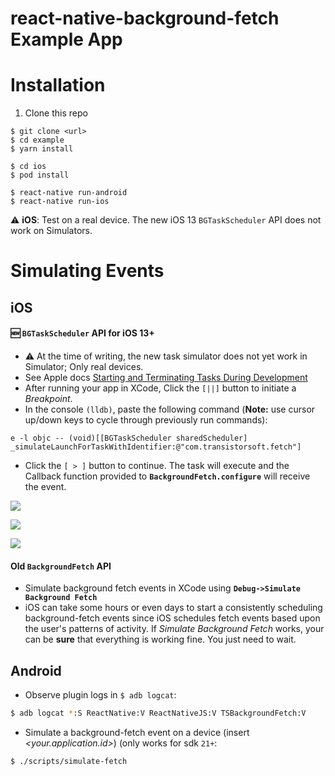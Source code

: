 react-native-background-fetch Example App
============================================================

# Installation

1. Clone this repo

```
$ git clone <url>
$ cd example
$ yarn install

$ cd ios
$ pod install

$ react-native run-android
$ react-native run-ios
```

:warning: __iOS__: Test on a real device.  The new iOS 13 `BGTaskScheduler` API does not work on Simulators.

# Simulating Events

## iOS

#### :new: `BGTaskScheduler` API for iOS 13+

- :warning: At the time of writing, the new task simulator does not yet work in Simulator; Only real devices.
- See Apple docs [Starting and Terminating Tasks During Development](https://developer.apple.com/documentation/backgroundtasks/starting_and_terminating_tasks_during_development?language=objc)
- After running your app in XCode, Click the `[||]` button to initiate a *Breakpoint*.
- In the console `(lldb)`, paste the following command (**Note:**  use cursor up/down keys to cycle through previously run commands):
```obj-c
e -l objc -- (void)[[BGTaskScheduler sharedScheduler] _simulateLaunchForTaskWithIdentifier:@"com.transistorsoft.fetch"]
```
- Click the `[ > ]` button to continue.  The task will execute and the Callback function provided to **`BackgroundFetch.configure`** will receive the event.


![](https://dl.dropboxusercontent.com/s/zr7w3g8ivf71u32/ios-simulate-bgtask-pause.png?dl=1)

![](https://dl.dropboxusercontent.com/s/87c9uctr1ka3s1e/ios-simulate-bgtask-paste.png?dl=1)

![](https://dl.dropboxusercontent.com/s/bsv0avap5c2h7ed/ios-simulate-bgtask-play.png?dl=1)

#### Old `BackgroundFetch` API
- Simulate background fetch events in XCode using **`Debug->Simulate Background Fetch`**
- iOS can take some hours or even days to start a consistently scheduling background-fetch events since iOS schedules fetch events based upon the user's patterns of activity.  If *Simulate Background Fetch* works, your can be **sure** that everything is working fine.  You just need to wait.

## Android

- Observe plugin logs in `$ adb logcat`:
```bash
$ adb logcat *:S ReactNative:V ReactNativeJS:V TSBackgroundFetch:V
```

- Simulate a background-fetch event on a device (insert *&lt;your.application.id&gt;*) (only works for sdk `21+`:
```bash
$ ./scripts/simulate-fetch
```

